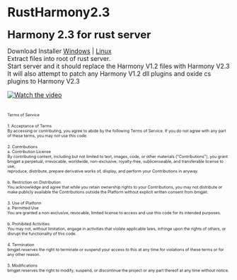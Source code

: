 # RustHarmony2.3
<p><span style="font-size:24px"><strong>Harmony 2.3 for rust server</strong></span></p>

<p>Download Installer <a href="https://github.com/bmgjet/RustHarmony2.3/raw/main/Harmony2_3-Installer-Windows-004.zip">Windows</a> | <a href="https://github.com/bmgjet/RustHarmony2.3/raw/main/Harmony2_3-Installer-Linux-004.zip">Linux</a><br />
Extract files into root of rust server.<br />
Start server and it should replace the Harmony V1.2 files with Harmony V2.3<br />
It will also attempt to patch any Harmony V1.2 dll plugins and oxide cs plugins to Harmony V2.3</p>

[![Watch the video](https://img.youtube.com/vi/ph8mDdOR6Vg/maxresdefault.jpg)](https://youtu.be/ph8mDdOR6Vg)
<br><br>
<p><span style="font-size:9px">Terms of Service</span></p>

<p><span style="font-size:9px">1. Acceptance of Terms<br />
By accessing or contributing, you agree to abide by the following Terms of Service. If you do not agree with any part of these terms, you may not use this code.</span></p>

<p><span style="font-size:9px">2. Contributions<br />
a. Contribution License<br />
By contributing content, including but not limited to text, images, code, or other materials (&quot;Contributions&quot;), you grant bmgjet a perpetual, irrevocable, worldwide, non-exclusive, royalty-free, sublicenseable, and transferable license to use,<br />
reproduce, distribute, prepare derivative works of, display, and perform your Contributions in anyway.</span></p>

<p><span style="font-size:9px">b. Restriction on Distribution<br />
You acknowledge and agree that while you retain ownership rights to your Contributions, you may not distribute or make publicly available the Contributions outside the Platform without explicit written consent from bmgjet.</span></p>

<p><span style="font-size:9px">3. Use of Platform<br />
a. Permitted Use<br />
You are granted a non-exclusive, revocable, limited license to access and use this code for its intended purposes.</span></p>

<p><span style="font-size:9px">b. Prohibited Activities<br />
You may not, without limitation, engage in activities that violate applicable laws, infringe upon the rights of others, or disrupt the functionality of this code.</span></p>

<p><span style="font-size:9px">4. Termination<br />
bmgjet reserves the right to terminate or suspend your access to this at any time for violations of these terms or for any other reason.</span></p>

<p><span style="font-size:9px">5. Modifications<br />
bmgjet reserves the right to modify, suspend, or discontinue the project or any part thereof at any time without notice.</span></p>
